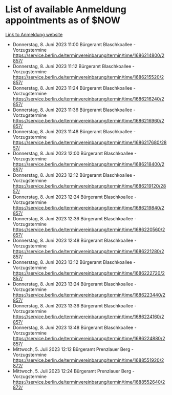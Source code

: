 # List of available Anmeldung appointments as of $NOW
[Link to Anmeldung website](https://service.berlin.de/terminvereinbarung/termin/tag.php?termin=1&anliegen[]=120686&dienstleisterlist=122210,122217,327316,122219,327312,122227,327314,122231,327346,122243,327348,122254,122252,329742,122260,329745,122262,329748,122271,327278,122273,327274,122277,327276,330436,122280,327294,122282,327290,122284,327292,122291,327270,122285,327266,122286,327264,122296,327268,150230,329760,122297,327286,122294,327284,122312,329763,122314,329775,122304,327330,122311,327334,122309,327332,317869,122281,327352,122279,329772,122283,122276,327324,122274,327326,122267,329766,122246,327318,122251,327320,122257,327322,122208,327298,122226,327300&herkunft=http%3A%2F%2Fservice.berlin.de%2Fdienstleistung%2F120686%2F)
- Donnerstag, 8. Juni 2023 11:00 Bürgeramt Blaschkoallee - Vorzugstermine https://service.berlin.de/terminvereinbarung/termin/time/1686214800/2857/
- Donnerstag, 8. Juni 2023 11:12 Bürgeramt Blaschkoallee - Vorzugstermine https://service.berlin.de/terminvereinbarung/termin/time/1686215520/2857/
- Donnerstag, 8. Juni 2023 11:24 Bürgeramt Blaschkoallee - Vorzugstermine https://service.berlin.de/terminvereinbarung/termin/time/1686216240/2857/
- Donnerstag, 8. Juni 2023 11:36 Bürgeramt Blaschkoallee - Vorzugstermine https://service.berlin.de/terminvereinbarung/termin/time/1686216960/2857/
- Donnerstag, 8. Juni 2023 11:48 Bürgeramt Blaschkoallee - Vorzugstermine https://service.berlin.de/terminvereinbarung/termin/time/1686217680/2857/
- Donnerstag, 8. Juni 2023 12:00 Bürgeramt Blaschkoallee - Vorzugstermine https://service.berlin.de/terminvereinbarung/termin/time/1686218400/2857/
- Donnerstag, 8. Juni 2023 12:12 Bürgeramt Blaschkoallee - Vorzugstermine https://service.berlin.de/terminvereinbarung/termin/time/1686219120/2857/
- Donnerstag, 8. Juni 2023 12:24 Bürgeramt Blaschkoallee - Vorzugstermine https://service.berlin.de/terminvereinbarung/termin/time/1686219840/2857/
- Donnerstag, 8. Juni 2023 12:36 Bürgeramt Blaschkoallee - Vorzugstermine https://service.berlin.de/terminvereinbarung/termin/time/1686220560/2857/
- Donnerstag, 8. Juni 2023 12:48 Bürgeramt Blaschkoallee - Vorzugstermine https://service.berlin.de/terminvereinbarung/termin/time/1686221280/2857/
- Donnerstag, 8. Juni 2023 13:12 Bürgeramt Blaschkoallee - Vorzugstermine https://service.berlin.de/terminvereinbarung/termin/time/1686222720/2857/
- Donnerstag, 8. Juni 2023 13:24 Bürgeramt Blaschkoallee - Vorzugstermine https://service.berlin.de/terminvereinbarung/termin/time/1686223440/2857/
- Donnerstag, 8. Juni 2023 13:36 Bürgeramt Blaschkoallee - Vorzugstermine https://service.berlin.de/terminvereinbarung/termin/time/1686224160/2857/
- Donnerstag, 8. Juni 2023 13:48 Bürgeramt Blaschkoallee - Vorzugstermine https://service.berlin.de/terminvereinbarung/termin/time/1686224880/2857/
- Mittwoch, 5. Juli 2023 12:12 Bürgeramt Prenzlauer Berg - Vorzugstermine https://service.berlin.de/terminvereinbarung/termin/time/1688551920/2872/
- Mittwoch, 5. Juli 2023 12:24 Bürgeramt Prenzlauer Berg - Vorzugstermine https://service.berlin.de/terminvereinbarung/termin/time/1688552640/2872/
